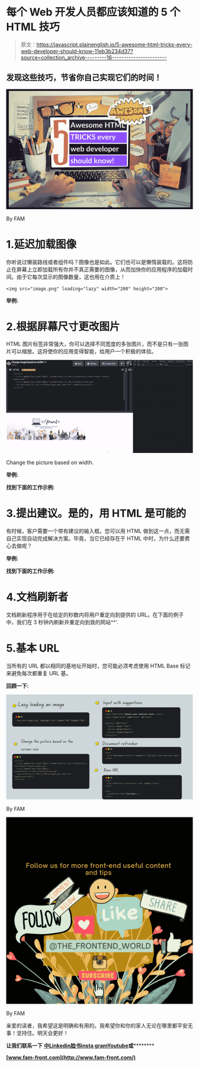 # 每个 Web 开发人员都应该知道的 5 个 HTML 技巧

> 原文：<https://javascript.plainenglish.io/5-awesome-html-tricks-every-web-developer-should-know-11eb3b234d37?source=collection_archive---------16----------------------->

## 发现这些技巧，节省你自己实现它们的时间！

![](img/3c4f0ae27be2fccb1efdda7e1f37c1d2.png)

By FAM

# 1.延迟加载图像

你听说过懒装路线或者组件吗？图像也是如此。它们也可以是懒惰装载的。这将防止在屏幕上立即加载所有你并不真正需要的图像，从而加快你的应用程序的加载时间。由于它每次显示的图像数量，这也用在介质上！

```
<img src="image.png" loading="lazy" width="200" height="200">
```

**举例:**

# 2.根据屏幕尺寸更改图片

HTML 图片标签非常强大，你可以选择不同宽度的多张图片，而不是只有一张图片可以缩放。这将使你的应用变得智能，给用户一个积极的体验。

![](img/bf6d5ed073d697884face97cf19406f8.png)

Change the picture based on width.

**举例:**

**找到下面的工作示例:**

# 3.提出建议。是的，用 HTML 是可能的

有时候，客户需要一个带有建议的输入框。您可以用 HTML 做到这一点，而无需自己实现自动完成解决方案。毕竟，当它已经存在于 HTML 中时，为什么还要费心去做呢？

**举例:**

**找到下面的工作示例:**

# 4.文档刷新者

文档刷新程序用于在给定的秒数内将用户重定向到提供的 URL。在下面的例子中，我们在 3 秒钟内刷新并重定向到我的网站^^'.

# 5.基本 URL

当所有的 URL 都以相同的基地址开始时，您可能必须考虑使用 HTML Base 标记来避免每次都重复 URL 基。

**回顾一下:**

![](img/ec7990b1655ebea38ce1fb5549d29435.png)

By FAM

![](img/839b1099055823e1eaa2998d025f6d6a.png)

By FAM

亲爱的读者，我希望这是明确和有用的。我希望你和你的家人无论在哪里都平安无事！坚持住。明天会更好！

**让我们联系一下** [**中**](https://medium.com/@famzil/)**[**Linkedin**](https://www.linkedin.com/in/fatima-amzil-9031ba95/)**[**脸书**](https://www.facebook.com/The-Front-End-World)**[**insta gram**](https://www.instagram.com/the_frontend_world/)**[**Youtube**](https://www.youtube.com/channel/UCaxr-f9r6P1u7Y7SKFHi12g)**或**********

****[www.fam-front.com](http://www.fam-front.com/)****
